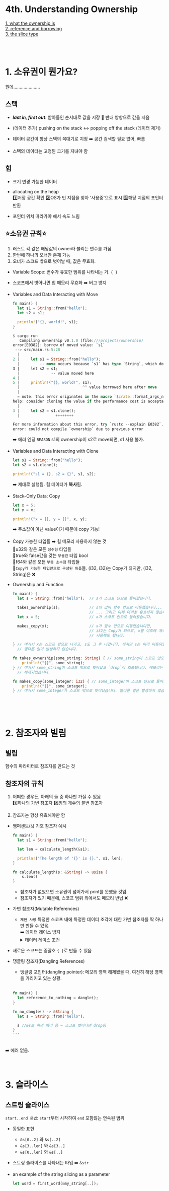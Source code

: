 4th. Understanding Ownership
=============
[1. what the ownership is](#1-소유권이-뭔가요)<br>
[2. reference and borrowing](#2-참조자와-빌림)<br>
[3. the slice type](#3-슬라이스)<br>
<br>
<br>
<br>

# 1. 소유권이 뭔가요?
뭔데.....................
## 스택
* <i><b>last in, first out</b></i>: 받아들인 순서대로 값을 저장 🔁 반대 방향으로 값을 지움

* (데이터 추가) pushing on the stack ↔️ popping off the stack (데이터 제거)

* 데이터 공간이 항상 스택의 꼭대기로 지정 ➡️ 공간 검색할 필요 없어, 빠름

* 스택의 데이터는 고정된 크기를 지녀야 함
## 힙
* 크기 변경 가능한 데이터

* allocating on the heap<br>
  1️⃣저장 공간 확인 2️⃣OS가 빈 지점을 찾아 '사용중'으로 표시 3️⃣해당 지점의 포인터 반환

* 포인터 위치 따라가야 해서 속도 느림
## ⭐소유권 규칙⭐
1. 러스트 각 값은 해당값의 owner라 불리는 변수를 가짐
2. 한번에 하나의 오너만 존재 가능
3. 오너가 스코프 밖으로 벗어날 때, 값은 무효화.

* Variable Scope: 변수가 유효한 범위를 나타내는 거. ```{ }```

* 스코프에서 벗어나면 힙 메모리 무효화 ➡️ 버그 방지

* Variables and Data Interacting with Move
  ```rust
  fn main() {
    let s1 = String::from("hello");
    let s2 = s1;
  
    println!("{}, world!", s1);
  }
  ```
  ```rust
  $ cargo run
     Compiling ownership v0.1.0 (file:///projects/ownership)
  error[E0382]: borrow of moved value: `s1`
   --> src/main.rs:5:28
    |
  2 |     let s1 = String::from("hello");
    |         -- move occurs because `s1` has type `String`, which does not implement the `Copy` trait
  3 |     let s2 = s1;
    |              -- value moved here
  4 |
  5 |     println!("{}, world!", s1);
    |                            ^^ value borrowed here after move
    |
    = note: this error originates in the macro `$crate::format_args_nl` which comes from the expansion of the macro `println` (in Nightly builds, run with -Z macro-backtrace for more info)
  help: consider cloning the value if the performance cost is acceptable
    |
  3 |     let s2 = s1.clone();
    |                ++++++++
  
  For more information about this error, try `rustc --explain E0382`.
  error: could not compile `ownership` due to previous error
  ```
  ➡️ 에러 엔딩 ```REASON``` s1의 ownership이 s2로 move되면, s1 사용 불가.

* Variables and Data Interacting with Clone
  ```rust
  let s1 = String::from("hello");
  let s2 = s1.clone();

  println!("s1 = {}, s2 = {}", s1, s2);
  ```
  ➡️ 제대로 실행됨. 힙 데이터가 <b>복사</b>됨.

* Stack-Only Data: Copy
  ```rust
  let x = 5;
  let y = x;
  
  println!("x = {}, y = {}", x, y);
  ```
  ➡️ 주소값이 아닌 value이기 때문에 copy 가능!

* Copy 가능한 타입들 ➡️ 힙 메모리 사용하지 않는 것<br>
  🐰u32와 같은 모든 ```정수형``` 타입들<br>
  🐰true와 false값을 갖는 ```부울린``` 타입 bool<br>
  🐰f64와 같은 모든 ```부동 소수점``` 타입들<br>
  🐰```Copy가 가능한 타입만으로 구성된 튜플```들. (i32, i32)는 Copy가 되지만, (i32, String)은 ❌

* Ownership and Function
  ```rust
  fn main() {
    let s = String::from("hello");  // s가 스코프 안으로 들어왔습니다.

    takes_ownership(s);             // s의 값이 함수 안으로 이동했습니다...
                                    // ... 그리고 이제 더이상 유효하지 않습니다.
    let x = 5;                      // x가 스코프 안으로 들어왔습니다.

    makes_copy(x);                  // x가 함수 안으로 이동했습니다만,
                                    // i32는 Copy가 되므로, x를 이후에 계속
                                    // 사용해도 됩니다.

  } // 여기서 x는 스코프 밖으로 나가고, s도 그 후 나갑니다. 하지만 s는 이미 이동되었으므로,
    // 별다른 일이 발생하지 않습니다.
  
  fn takes_ownership(some_string: String) { // some_string이 스코프 안으로 들어왔습니다.
      println!("{}", some_string);
  } // 여기서 some_string이 스코프 밖으로 벗어났고 `drop`이 호출됩니다. 메모리는
    // 해제되었습니다.
  
  fn makes_copy(some_integer: i32) { // some_integer이 스코프 안으로 들어왔습니다.
      println!("{}", some_integer);
  } // 여기서 some_integer가 스코프 밖으로 벗어났습니다. 별다른 일은 발생하지 않습니다.
  ```
<br>
<br>
<br>

# 2. 참조자와 빌림

## 빌림
함수의 파라미터로 참조자를 만드는 것
## 참조자의 규칙
1. 어떠한 경우든, 아래의 둘 중 하나만 가질 수 있음<br>
   1️⃣하나의 가변 참조자 2️⃣임의 개수의 불변 참조자

2. 참조자는 항상 유효해야만 함

* 엠퍼센트(```&```) 기호 참조자 예시
  ```rust
  fn main() {
    let s1 = String::from("hello");

    let len = calculate_length(&s1);

    println!("The length of '{}' is {}.", s1, len);
  }
  
  fn calculate_length(s: &String) -> usize {
      s.len()
  }
  ```
  * 참조자가 없었으면 소유권이 넘어가서 print를 못했을 것임.
  * 참조자가 있기 때문에, 스코프 범위 외에서도 메모리 반납 ❌
 
* 가변 참조자(Mutable References)
  * ```제한 사항``` 특정한 스코프 내에 특정한 데이터 조각에 대한 가변 참조자를 딱 하나만 만들 수 있음.<br>
    ➡️ 데이터 레이스 방지
    <details><summary>데이터 레이스 조건</summary>
    1. 두 개 이상의 포인터가 동시에 같은 데이터에 접근<br>
    2. 그 중 적어도 하나의 포인터가 데이터 사용<br>
    3. 데이터 접근 시 동기화 메커니즘 부재</details>

* 새로운 스코프는 중괄호 ```{ }```로 만들 수 있음

* 댕글링 참조자(Dangling References)
  * 댕글링 포인터(dangling pointer): 메모리 영역 해제됐을 때, 여전히 해당 영역을 가리키고 있는 상황.
  <br><br>
  ```rust
  fn main() {
    let reference_to_nothing = dangle();
  }
  
  fn no_dangle() -> &String {
    let s = String::from("hello");

    s //&s로 하면 에러 뜸 → 스코프 벗어나면 drop됨
  }
  '''
<br>
➡️ 에러 없음.
<br>
<br>
<br>


# 3. 슬라이스
## 스트링 슬라이스
```start..end 문법```: ```start```부터 시작하여 ```end``` 포함않는 연속된 범위
* 동일한 표현
  * ```&s[0..2]``` 와 ```&s[..2]```
  * ```&s[3..len]``` 와 ```&s[3..]```
  * ```&s[0..len]``` 와 ```&s[..]```

* 스트링 슬라이스를 나타내는 타입 ➡️ ```&str```

* an example of the string slicing as a parameter
  ```rust
  let word = first_word(&my_string[..]);
  ```
  <br>
